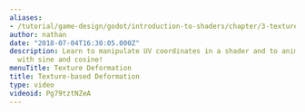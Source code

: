 ```yaml
---
aliases:
- /tutorial/game-design/godot/introduction-to-shaders/chapter/3-texturebased-deformation
author: nathan
date: "2018-07-04T16:30:05.000Z"
description: Learn to manipulate UV coordinates in a shader and to animate water waves
  with sine and cosine!
menuTitle: Texture Deformation
title: Texture-based Deformation
type: video
videoid: Pg79tztNZeA
---
```

